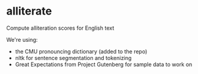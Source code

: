 alliterate
==========

Compute alliteration scores for English text

We're using:

* the CMU pronouncing dictionary (added to the repo)
* nltk for sentence segmentation and tokenizing
* Great Expectations from Project Gutenberg for sample data to work on
